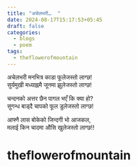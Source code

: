 ```yaml
---
title: "अचेलभरी…  "
date: 2024-08-17T15:17:53+05:45
draft: false
categories:
  - blogs
  - poem
tags:
  - theflowerofmountain
---
```


अचेलभरी मनभित्र काडा फूलेजस्तो लाग्छ!  
सुर्यमुखी मध्याह्नमै जूनमा झुलेजस्तो लाग्छ!

<!--more-->

चन्दनको अत्तर छैन पागल भएँ कि क्या हो?  
सुगन्ध बाड्दै चापको फूल डुलेजस्तो लाग्छ!

आफ्नै लास बोकेको जिन्दगी भो आजकल,  
मलाई किन चादमा औसि खुलेजस्तो लाग्छ!!

# theflowerofmountain
